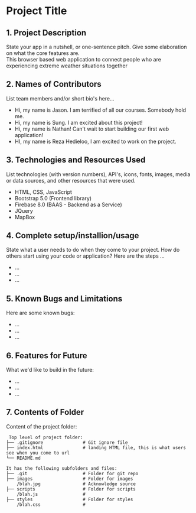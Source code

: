 # Project Title

## 1. Project Description
State your app in a nutshell, or one-sentence pitch. Give some elaboration on what the core features are.  
This browser based web application to connect people who are experiencing extreme weather situations together

## 2. Names of Contributors
List team members and/or short bio's here... 
* Hi, my name is Jason. I am terrified of all our courses. Somebody hold me.
* Hi, my name is Sung. I am excited about this project!
* Hi, my name is Nathan! Can't wait to start building our first web application!
* HI, my name is Reza Hedieloo, I am excited to work on the project.
	
## 3. Technologies and Resources Used
List technologies (with version numbers), API's, icons, fonts, images, media or data sources, and other resources that were used.
* HTML, CSS, JavaScript
* Bootstrap 5.0 (Frontend library)
* Firebase 8.0 (BAAS - Backend as a Service)
* JQuery
* MapBox

## 4. Complete setup/installion/usage
State what a user needs to do when they come to your project.  How do others start using your code or application?
Here are the steps ...
* ...
* ...
* ...

## 5. Known Bugs and Limitations
Here are some known bugs:
* ...
* ...
* ...

## 6. Features for Future
What we'd like to build in the future:
* ...
* ...
* ...
	
## 7. Contents of Folder
Content of the project folder:

```
 Top level of project folder: 
├── .gitignore               # Git ignore file
├── index.html               # landing HTML file, this is what users see when you come to url
└── README.md

It has the following subfolders and files:
├── .git                     # Folder for git repo
├── images                   # Folder for images
    /blah.jpg                # Acknowledge source
├── scripts                  # Folder for scripts
    /blah.js                 # 
├── styles                   # Folder for styles
    /blah.css                # 



```


